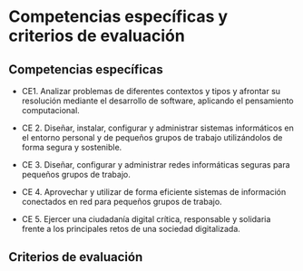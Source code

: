 # Competencias específicas y criterios de evaluación

## Competencias específicas
* CE1. Analizar problemas de diferentes contextos y tipos y afrontar su resolución mediante el desarrollo de software, aplicando el pensamiento computacional.

* CE 2. Diseñar, instalar, configurar y administrar sistemas informáticos en el entorno personal y de pequeños grupos de trabajo utilizándolos de forma segura y sostenible.

* CE 3. Diseñar, configurar y administrar redes informáticas seguras para pequeños grupos de trabajo.

* CE 4. Aprovechar y utilizar de forma eficiente sistemas de información conectados en red para pequeños grupos de trabajo.

* CE 5. Ejercer una ciudadanía digital crítica, responsable y solidaria frente a los principales retos de una sociedad digitalizada.

## Criterios de evaluación


